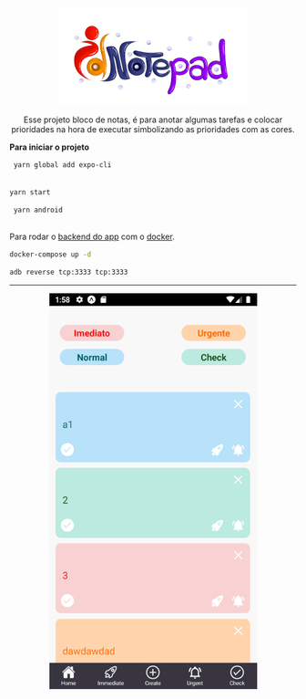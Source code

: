 
<div align="center">
<img src="./docs/idnotepad.png" />  
</div>

<p align="center">
Esse projeto bloco de notas, é para anotar algumas tarefas e colocar
prioridades na hora de executar simbolizando as prioridades com as cores.
</p>

**Para iniciar o projeto**

```bash
 yarn global add expo-cli
 
```

```bash
yarn start

```

```bash
 yarn android
 
```

Para rodar o [backend do app](https://github.com/Thales-Eduardo/Backend-IdNotepad) com o [docker](https://docs.docker.com/get-docker/).

```bash
docker-compose up -d

```

```bash
adb reverse tcp:3333 tcp:3333

```

---

<div align="center">
  
![Home](./docs/home.png)
</div>

